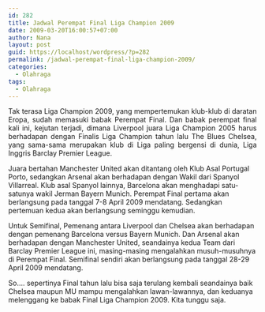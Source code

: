 ```yaml
---
id: 282
title: Jadwal Perempat Final Liga Champion 2009
date: 2009-03-20T16:00:57+07:00
author: Nana
layout: post
guid: https://localhost/wordpress/?p=282
permalink: /jadwal-perempat-final-liga-champion-2009/
categories:
  - Olahraga
tags:
  - Olahraga
---
```

<p style="text-align: justify;">
  Tak terasa Liga Champion 2009, yang mempertemukan klub-klub di daratan Eropa, sudah memasuki babak Perempat Final. Dan babak perempat final kali ini, kejutan terjadi, dimana Liverpool juara Liga Champion 2005 harus berhadapan dengan Finalis Liga Champion tahun lalu The Blues Chelsea, yang sama-sama merupakan klub di Liga paling bergensi di dunia, Liga Inggris Barclay Premier League.
</p>

Juara bertahan Manchester United akan ditantang oleh Klub Asal Portugal Porto, sedangkan Arsenal akan berhadapan dengan Wakil dari Spanyol Villarreal. Klub asal Spanyol lainnya, Barcelona akan menghadapi satu-satunya wakil Jerman Bayern Munich. Perempat Final pertama akan berlangsung pada tanggal 7-8 April 2009 mendatang. Sedangkan pertemuan kedua akan berlangsung seminggu kemudian.

Untuk Semifinal, Pemenang antara Liverpool dan Chelsea akan berhadapan dengan pemenang Barcelona versus Bayern Munich. Dan Arsenal akan berhadapan dengan Manchester United, seandainya kedua Team dari Barclay Premier League ini, masing-masing mengalahkan musuh-musuhnya di Perempat Final. Semifinal sendiri akan berlangsung pada tanggal 28-29 April 2009 mendatang.

So…. sepertinya Final tahun lalu bisa saja terulang kembali seandainya baik Chelsea maupun MU mampu mengalahkan lawan-lawannya, dan keduanya melenggang ke babak Final Liga Champion 2009. Kita tunggu saja.